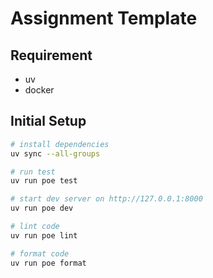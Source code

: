 # Assignment Template

## Requirement
- uv
- docker

## Initial Setup

```sh
# install dependencies
uv sync --all-groups

# run test
uv run poe test

# start dev server on http://127.0.0.1:8000
uv run poe dev

# lint code
uv run poe lint

# format code
uv run poe format
```
